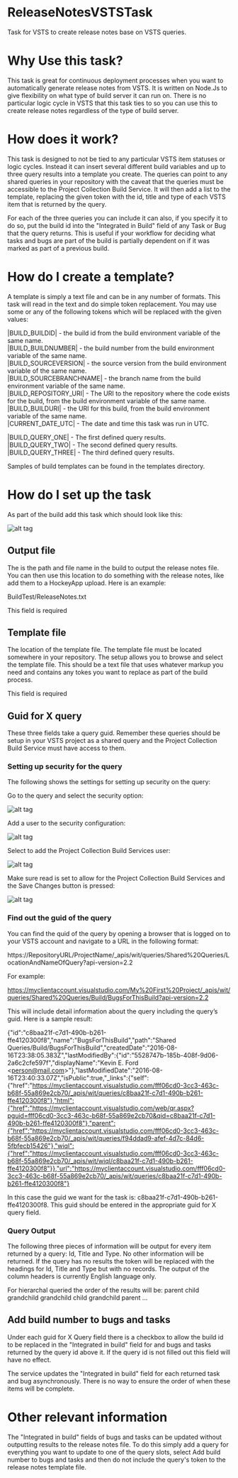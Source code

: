 # ReleaseNotesVSTSTask
Task for VSTS to create release notes base on VSTS queries.

# Why Use this task?
This task is great for continuous deployment processes when you want to automatically generate release notes from VSTS. It is written on Node.Js to give flexibility on what type of build server it can run on. There is no particular logic cycle in VSTS that this task ties to so you can use this to create release notes regardless of the type of build server.

# How does it work?
This task is designed to not be tied to any particular VSTS item statuses or logic cycles. Instead it can insert several different build variables and up to three query results into a template you create. The queries can point to any shared queries in your repository with the caveat that the queries must be accessible to the Project Collection Build Service. It will then add a list to the template, replacing the given token with the id, title and type of each VSTS item that is returned by the query.

For each of the three queries you can include it can also, if you specify it to do so, put the build id into the "Integrated in Build" field of any Task or Bug that the query returns. This is useful if your workflow for deciding what tasks and bugs are part of the build is partially dependent on if it was marked as part of a previous build. 

# How do I create a template?
A template is simply a text file and can be in any number of formats. This task will read in the text and do simple token replacement. You may use some or any of the following tokens which will be replaced with the given values:

|BUILD_BUILDID| - the build id from the build environment variable of the same name.</br>
|BUILD_BUILDNUMBER| - the build number from the build environment variable of the same name.</br>
|BUILD_SOURCEVERSION| - the source version from the build environment variable of the same name.</br>
|BUILD_SOURCEBRANCHNAME| - the branch name from the build environment variable of the same name.</br>
|BUILD_REPOSITORY_URI| - The URI to the repository where the code exists for the build, from the build environment variable of the same name.</br>
|BUILD_BUILDURI| - the URI for this build, from the build environment variable of the same name.</br>
|CURRENT_DATE_UTC| - The date and time this task was run in UTC.</br>

|BUILD_QUERY_ONE| - The first defined query results.
|BUILD_QUERY_TWO| - The second defined query results.
|BUILD_QUERY_THREE| - The third defined query results.

Samples of build templates can be found in the templates directory.

# How do I set up the task

As part of the build add this task which should look like this:

![alt tag](/docs/TaskSetup.png?raw=true "Setup")

## Output file
The is the path and file name in the build to output the release notes file. You can then use this location to do something with the release notes, like add them to a HockeyApp upload. Here is an example:

BuildTest/ReleaseNotes.txt

This field is required

## Template file
The location of the template file. The template file must be located somewhere in your repository. The setup allows you to browse and select the template file. This should be a text file that uses whatever markup you need and contains any tokes you want to replace as part of the build process.

This field is required

## Guid for X query
These three fields take a query guid. Remember these queries should be setup in your VSTS project as a shared query and the Project Collection Build Service must have access to them. 

### Setting up security for the query
The following shows the settings for setting up security on the query:

Go to the query and select the security option:

![alt tag](/docs/EnterSecurity.png?raw=true "Security")

Add a user to the security configuration:

![alt tag](/docs/AddUser.png?raw=true "Add User")

Select to add the Project Collection Build Services user:

![alt tag](/docs/SelectUser.png?raw=true "Select User")

Make sure read is set to allow for the Project Collection Build Services and the Save Changes button is pressed:

![alt tag](/docs/UserSettings.png?raw=true "User Security Settings")

### Find out the guid of the query
You can find the quid of the query by opening a browser that is logged on to your VSTS account and navigate to a URL in the following format:

https://RepositoryURL/ProjectName/_apis/wit/queries/Shared%20Queries/LocationAndNameOfQuery?api-version=2.2

For example:

https://myclientaccount.visualstudio.com/My%20First%20Project/_apis/wit/queries/Shared%20Queries/Build/BugsForThisBuild?api-version=2.2

This will include detail information about the query including the query’s guid. Here is a sample result:

{"id":"c8baa21f-c7d1-490b-b261-ffe4120300f8","name":"BugsForThisBuild","path":"Shared Queries/Build/BugsForThisBuild","createdDate":"2016-08-16T23:38:05.383Z","lastModifiedBy":{"id":"5528747b-185b-408f-9d06-2a6c2cfe597f","displayName":"Kevin E. Ford \<person@mail.com>"},"lastModifiedDate":"2016-08-16T23:40:33.07Z","isPublic":true,"_links":{"self":{"href":"https://myclientaccount.visualstudio.com/fff06cd0-3cc3-463c-b68f-55a869e2cb70/_apis/wit/queries/c8baa21f-c7d1-490b-b261-ffe4120300f8"},"html":{"href":"https://myclientaccount.visualstudio.com/web/qr.aspx?pguid=fff06cd0-3cc3-463c-b68f-55a869e2cb70&qid=c8baa21f-c7d1-490b-b261-ffe4120300f8"},"parent":{"href":"https://myclientaccount.visualstudio.com/fff06cd0-3cc3-463c-b68f-55a869e2cb70/_apis/wit/queries/f94ddad9-afef-4d7c-84d6-5fbfecb15426"},"wiql":{"href":"https://myclientaccount.visualstudio.com/fff06cd0-3cc3-463c-b68f-55a869e2cb70/_apis/wit/wiql/c8baa21f-c7d1-490b-b261-ffe4120300f8"}},"url":"https://myclientaccount.visualstudio.com/fff06cd0-3cc3-463c-b68f-55a869e2cb70/_apis/wit/queries/c8baa21f-c7d1-490b-b261-ffe4120300f8"}

In this case the guid we want for the task is: c8baa21f-c7d1-490b-b261-ffe4120300f8. This guid should be entered in the appropriate guid for X query field.

### Query Output
The following three pieces of information will be output for every item returned by a query: Id, Title and Type. No other information will be returned. If the query has no results the token will be replaced with the headings for Id, Title and Type but with no records. The output of the column headers is currently English language only.

For hierarchal queried the order of the results will be:
parent
child
grandchild
grandchild
child
grandchild
parent
...

## Add build number to bugs and tasks
Under each guid for X Query field there is a checkbox to allow the build id to be replaced in the "Integrated in build" field for and bugs and tasks returned by the query id above it. If the query id is not filled out this field will have no effect.

The service updates the "Integrated in build" field for each returned task and bug asynchronously. There is no way to ensure the order of when these items will be complete.

# Other relevant information
The "Integrated in build" fields of bugs and tasks can be updated without outputting results to the release notes file. To do this simply add a query for everything you want to update to one of the query slots, select Add build number to bugs and tasks and then do not include the query's token to the release notes template file.